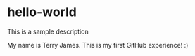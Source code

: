 # hello-world
This is a sample description

My name is Terry James. This is my first GitHub experience! :)
